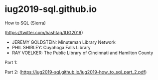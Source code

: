 # iug2019-sql.github.io

How to SQL (Sierra)

(https://twitter.com/hashtag/IUG2019)

* JEREMY GOLDSTEIN: Minuteman Library Network
* PHIL SHIRLEY: Cuyahoga Falls Library
* RAY VOELKER: The Public Library of Cincinnati and Hamilton County

Part 1:


Part 2:
(https://iug2019-sql.github.io/iug2019-how_to_sql_part_2.pdf)
